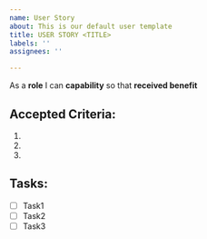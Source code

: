 ```yaml
---
name: User Story
about: This is our default user template
title: USER STORY <TITLE>
labels: ''
assignees: ''

---
```


As a **role** I can **capability** so that **received benefit**

## Accepted Criteria:
1.
2.
3.

## Tasks: 
-[ ] Task1
-[ ] Task2
-[ ] Task3
